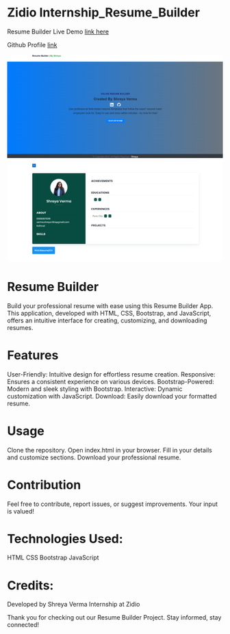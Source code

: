 # Zidio Internship_Resume_Builder

Resume Builder Live Demo [link here](https://sanket-santoki.github.io/CodeClauseInternship_Resume_Builder/)

Github Profile [link](https://github.com/verma094/Resume_Builder)

![app](assets/Resume1.png) 
![app](assets/Resume2.png)

# Resume Builder
Build your professional resume with ease using this Resume Builder App. This application, developed with HTML, CSS, Bootstrap, and JavaScript, offers an intuitive interface for creating, customizing, and downloading resumes.

# Features
User-Friendly: Intuitive design for effortless resume creation.
Responsive: Ensures a consistent experience on various devices.
Bootstrap-Powered: Modern and sleek styling with Bootstrap.
Interactive: Dynamic customization with JavaScript.
Download: Easily download your formatted resume.

# Usage
Clone the repository.
Open index.html in your browser.
Fill in your details and customize sections.
Download your professional resume.

# Contribution
Feel free to contribute, report issues, or suggest improvements. Your input is valued!

# Technologies Used:
HTML
CSS
Bootstrap
JavaScript

# Credits:
Developed by Shreya Verma
Internship at Zidio

Thank you for checking out our Resume Builder Project. Stay informed, stay connected!

